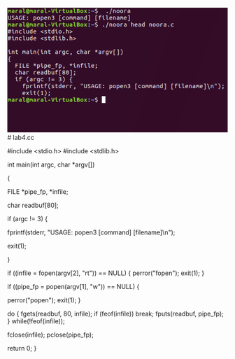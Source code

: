 ![](noora.png)# lab4.cc




#include <stdio.h>
#include <stdlib.h>

int main(int argc, char *argv[])

{
 
 FILE *pipe_fp, *infile;
 
 char readbuf[80];
 
 if (argc != 3) {
 
 fprintf(stderr, "USAGE: popen3 [command] [filename]\n");
 
 exit(1);
 
 }



if ((infile = fopen(argv[2], "rt")) == NULL)
  {
    perror("fopen");
    exit(1);
  }

  
  
  if ((pipe_fp = popen(argv[1], "w")) == NULL)
  {
  
  perror("popen");
    exit(1);
  }


  
  do {
    fgets(readbuf, 80, infile);
    if (feof(infile)) break;
    fputs(readbuf, pipe_fp);
  } while(!feof(infile));

  
  fclose(infile);
  pclose(pipe_fp);
  
  return 0;
}
